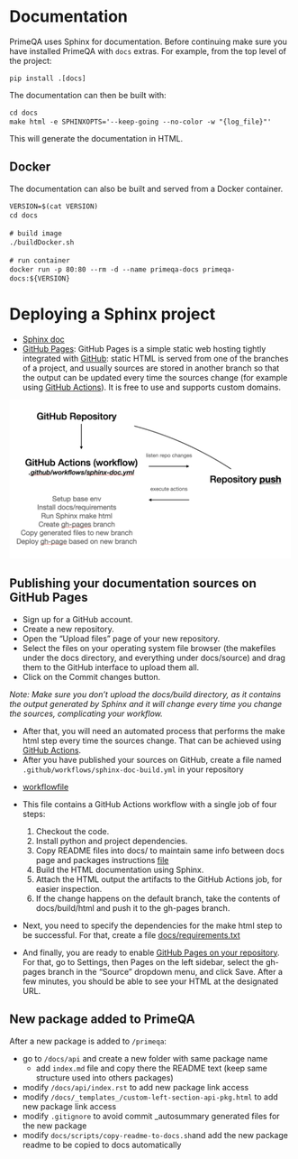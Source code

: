 # Documentation     

PrimeQA uses Sphinx for documentation.  Before continuing make sure you have installed PrimeQA
with `docs` extras.  For example, from the top level of the project:

```shell
pip install .[docs]
```

The documentation can then be built with:

```shell
cd docs
make html -e SPHINXOPTS='--keep-going --no-color -w "{log_file}"'   
```

This will generate the documentation in HTML.

## Docker       

The documentation can also be built and served from a Docker container.

```shell
VERSION=$(cat VERSION)
cd docs

# build image
./buildDocker.sh

# run container
docker run -p 80:80 --rm -d --name primeqa-docs primeqa-docs:${VERSION}
```

# Deploying a Sphinx project      
* [Sphinx doc](https://www.sphinx-doc.org/en/master/tutorial/deploying.html)         
* [GitHub Pages](https://pages.github.com/): GitHub Pages is a simple static web hosting tightly integrated with [GitHub](https://github.com/): static HTML is served from one of the branches of a project, and usually sources are stored in another branch so that the output can be updated every time the sources change (for example using [GitHub Actions](https://github.com/features/actions)). It is free to use and supports custom domains.

<img src="_static/img/github-actions.png" width="500" class="center">

## Publishing your documentation sources on GitHub Pages           
* Sign up for a GitHub account.
* Create a new repository.
* Open the “Upload files” page of your new repository.
* Select the files on your operating system file browser (the makefiles under the docs directory, and everything under docs/source) and drag them to the GitHub interface to upload them all.
* Click on the Commit changes button.

*Note: Make sure you don’t upload the docs/build directory, as it contains the output generated by Sphinx and it will change every time you change the sources, complicating your workflow.*

* After that, you will need an automated process that performs the make html step every time the sources change. That can be achieved using [GitHub Actions](https://github.com/features/actions).
* After you have published your sources on GitHub, create a file named `.github/workflows/sphinx-doc-build.yml` in your repository  

- [workflowfile](https://github.com/primeqa/primeqa/blob/main/.github/workflows/sphinx-doc-build.yml)    

* This file contains a GitHub Actions workflow with a single job of four steps:
    1. Checkout the code.
    2. Install python and project dependencies.
    3. Copy README files into docs/ to maintain same info between docs page and packages instructions [file](https://github.com/primeqa/primeqa/blob/main/docs/scripts/copy-readme-to-docs.sh)
    4. Build the HTML documentation using Sphinx.
    5. Attach the HTML output the artifacts to the GitHub Actions job, for easier inspection.
    6. If the change happens on the default branch, take the contents of docs/build/html and push it to the gh-pages branch.

* Next, you need to specify the dependencies for the make html step to be successful. For that, create a file [docs/requirements.txt](https://github.com/primeqa/primeqa/tree/main/docs/requirements.txt) 

* And finally, you are ready to enable [GitHub Pages on your repository](https://docs.github.com/en/pages/getting-started-with-github-pages/configuring-a-publishing-source-for-your-github-pages-site). For that, go to Settings, then Pages on the left sidebar, select the gh-pages branch in the “Source” dropdown menu, and click Save. After a few minutes, you should be able to see your HTML at the designated URL.        

## New package added to PrimeQA    
After a new package is added to `/primeqa`:      
- go to `/docs/api` and create a new folder with same package name  
    - add `index.md` file and copy there the README text (keep same structure used into others packages)  
- modify `/docs/api/index.rst` to add new package link access 
- modify `/docs/_templates_/custom-left-section-api-pkg.html` to add new package link access 
- modify `.gitignore` to avoid commit _autosummary generated files for the new package   
- modify `docs/scripts/copy-readme-to-docs.sh`and add the new package readme to be copied to docs automatically   

